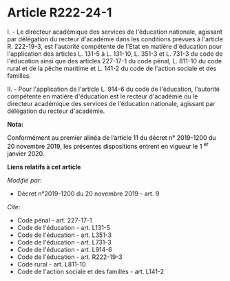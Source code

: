 # Article R222-24-1

I. - Le directeur académique des services de l'éducation nationale, agissant par délégation du recteur d'académie dans les
conditions prévues à l'article R. 222-19-3, est l'autorité compétente de l'Etat en matière d'éducation pour l'application des
articles L. 131-5 à L. 131-10, L. 351-3 et L. 731-3 du code de l'éducation ainsi que des articles 227-17-1 du code pénal, L.
811-10 du code rural et de la pêche maritime et L. 141-2 du code de l'action sociale et des familles.

II. - Pour l'application de l'article L. 914-6 du code de l'éducation, l'autorité compétente en matière d'éducation est le
recteur d'académie ou le directeur académique des services de l'éducation nationale, agissant par délégation du recteur
d'académie.

**Nota:**

<font color="black">Conformément au premier alinéa de l’article 11 du décret n° 2019-1200 du 20 novembre 2019, les présentes
dispositions entrent en vigueur le 1
    <sup>er</sup> janvier 2020.</font>

**Liens relatifs à cet article**

_Modifié par_:

  - Décret n°2019-1200 du 20 novembre 2019 - art. 9

_Cite_:

  - Code pénal - art. 227-17-1
  - Code de l'éducation - art. L131-5
  - Code de l'éducation - art. L351-3
  - Code de l'éducation - art. L731-3
  - Code de l'éducation - art. L914-6
  - Code de l'éducation - art. R222-19-3
  - Code rural - art. L811-10
  - Code de l'action sociale et des familles - art. L141-2
